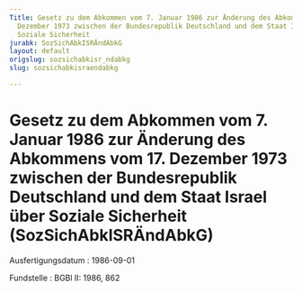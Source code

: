 ```yaml
---
Title: Gesetz zu dem Abkommen vom 7. Januar 1986 zur Änderung des Abkommens vom 17.
  Dezember 1973 zwischen der Bundesrepublik Deutschland und dem Staat Israel über
  Soziale Sicherheit
jurabk: SozSichAbkISRÄndAbkG
layout: default
origslug: sozsichabkisr_ndabkg
slug: sozsichabkisraendabkg

---
```


# Gesetz zu dem Abkommen vom 7. Januar 1986 zur Änderung des Abkommens vom 17. Dezember 1973 zwischen der Bundesrepublik Deutschland und dem Staat Israel über Soziale Sicherheit (SozSichAbkISRÄndAbkG)

Ausfertigungsdatum
:   1986-09-01

Fundstelle
:   BGBl II: 1986, 862

